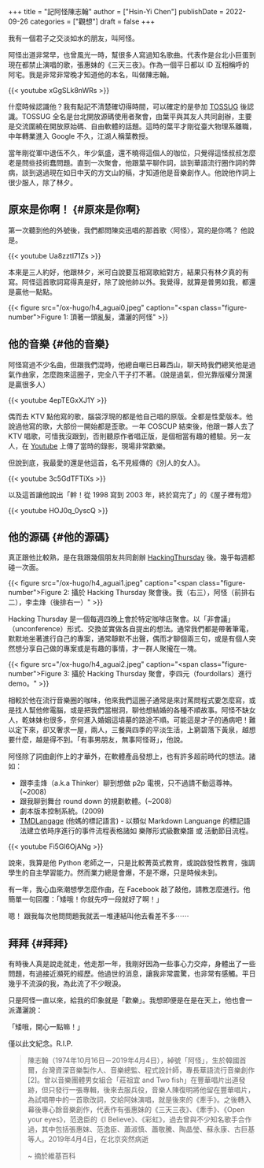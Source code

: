 +++
title = "記阿怪陳志翰"
author = ["Hsin-Yi Chen"]
publishDate = 2022-09-26
categories = ["觀想"]
draft = false
+++

我有一個君子之交淡如水的朋友，叫阿怪。

阿怪出道非常早，也曾風光一時，幫很多人寫過知名歌曲。代表作是台北小巨蛋到現在都禁止演唱的歌，張惠妹的《三天三夜》。作為一個平日都以 ID 互相稱呼的阿宅。我是非常非常晚才知道他的本名，叫做陳志翰。

{{< youtube xGgSLk8nWRs >}}

什麼時候認識他？我有點記不清楚確切得時間，可以確定的是參加 [TOSSUG](https://tossug.net/) 後認識。TOSSUG 全名是台北開放源碼使用者聚會，由葉平與其友人共同創辦，主要是交流圍繞在開放原始碼、自由軟體的話題。這時的葉平才剛從臺大物理系離職，中年轉業進入 Google 不久，江湖人稱葉教授。

當年剛從軍中退伍不久，年少氣盛，還不曉得這個人的咖位，只覺得這怪叔叔怎麼老是問些技術蠢問題。直到一次聚會，他跟葉平聊作詞，談到華語流行圈作詞的弊病，談到退過現在如日中天的方文山的稿，才知道他是音樂創作人。他說他作詞上很少服人，除了林夕。


## 原來是你啊！ {#原來是你啊}

第一次聽到他的外號後，我們都問陳奕迅唱的那首歌〈阿怪〉，寫的是你嗎？ 他說是。

{{< youtube Ua8zztI71Zs >}}

本來是三人約好，他跟林夕，米可白說要互相寫歌給對方，結果只有林夕真的有寫。阿怪這首歌詞寫得真是好，除了說他帥以外。我覺得，就算是普男如我，都還是贏他一點點。

{{< figure src="/ox-hugo/h4_aguai0.jpeg" caption="<span class=\"figure-number\">Figure 1: </span>頂著一頭亂髮，瀟灑的阿怪" >}}


## 他的音樂 {#他的音樂}

阿怪寫過不少名曲，但跟我們混時，他總自嘲已日幕西山，聊天時我們總笑他是過氣作曲家，怎麼跑來這圈子，完全八干子打不著。（說是過氣，但光靠版權分潤還是贏很多人）

{{< youtube 4epTEGxXJ1Y >}}

偶而去 KTV 點他寫的歌，腦袋浮現的都是他自己唱的原版。全都是性愛版本。他說過他寫的歌，大部份一開始都是歪歌。一年 COSCUP 結束後，他跟一夥人去了 KTV 唱歌，可惜我沒跟到，否則聽原作者唱正版，是個相當有趣的體驗。另一友人，在 [Youtube](https://www.youtube.com/watch?v=4epTEGxXJ1Y&list=PLGNAqJdQPrAtOCLRd8BCEy6VmymL9mgZ4&index=5) 上傳了當時的錄影，現場非常歡樂。

但說到底，我最愛的還是他這首，名不見經傳的《別人的女人》。

{{< youtube 3c5GdTFTiXs >}}

以及這首讓他說出「幹！從 1998 寫到 2003 年，終於寫完了」的《屋子裡有燈》

{{< youtube HOJ0q_0yscQ >}}


## 他的源碼 {#他的源碼}

真正跟他比較熟，是在我跟幾個朋友共同創辦 [HackingThursday](http://hackingthursday.wikidot.com/) 後。幾乎每週都碰一次面。

{{< figure src="/ox-hugo/h4_aguai1.jpeg" caption="<span class=\"figure-number\">Figure 2: </span>攝於 Hacking Thursday 聚會後。我（右三），阿怪（前排右二），李圭烽（後排右一）" >}}

Hacking Thursday 是一個每週四晚上會於特定咖啡店聚會。以「非會議」（unconference）形式、交換並實做各自提出的想法。通常我們都是帶著筆電，默默地坐著進行自己的專案，通常靜默不出聲，偶而才聊個兩三句，或是有個人突然想分享自己做的專案或是有趣的事情，才一群人聚攏在一塊。

{{< figure src="/ox-hugo/h4_aguai2.jpeg" caption="<span class=\"figure-number\">Figure 3: </span>攝於 Hacking Thursday 聚會，李四元（fourdollars）進行 demo。" >}}

相較於他在流行音樂圈的咖味，他來我們這圈子通常是來討罵問程式要怎麼寫，或是找人幫他修電腦，或是把我們當樹洞，聊他想結婚的各種不順故事。阿怪不缺女人，乾妹妹也很多，奈何進入婚姻這墳墓的路途不順。可能這是才子的通病吧！難以定下來，卻又奢求一屋，兩人，三餐與四季的平淡生活，上窮碧落下黃泉，越想要什麼，越是得不到。「有事男朋友，無事阿怪哥」，他說。

阿怪除了詞曲創作上的才華外，在軟體產品發想上，也有許多超前時代的想法。諸如：

-   跟李圭烽（a.k.a Thinker）聊到想做 p2p 電視，只不過請不動這尊神。 (~2008)
-   跟我聊到舞台 round down 的規劃軟體。(~2008)
-   劇本版本控制系統。(2009)
-   [TMDLangage](https://github.com/aguai/TMDLang) (他媽的標記語言) - 以類似 Markdown Languange 的標記語法建立依時序進行的事件流程表格諸如 樂隊形式級數樂譜 或 活動節目流程。

{{< youtube Fi5Gl6OjANg >}}

說來，我算是他 Python 老師之一，只是比較菁英式教育，或說啟發性教育，強調學生的自主學習能力。然而業力總是會爆，不是不爆，只是時候未到。

有一年，我心血來潮想學怎麼作曲，在 Facebook 敲了敲他，請教怎麼進行。他簡單一句回覆：「矮哦！你就先哼一段就好了啊！」

嗯！ 跟我每次他問問題我就丟一堆連結叫他去看差不多⋯⋯


## 拜拜 {#拜拜}

有時後人真是說走就走，他走那一年，我剛好因為一些事心力交瘁，身體出了一些問題，有過接近瀕死的經歷。他過世的消息，讓我非常震驚，也非常有感觸。平日幾乎不流淚的我，為此流了不少眼淚。

只是阿怪一直以來，給我的印象就是「歡樂」。我想即便是在是在天上，他也會一派瀟灑說：

「矮哦，開心一點嘛！」

僅以此文紀念。R.I.P.

> 陳志翰（1974年10月16日－2019年4月4日），綽號「阿怪」，生於韓國首爾，台灣資深音樂製作人、音樂總監、程式設計師，專長華語流行音樂創作[2]。曾以音樂團體男女組合「莊祖宜 and Two fish」在豐華唱片出道發跡，但只發行一張專輯，後來去服兵役，音樂人陳復明將他留在豐華唱片，為試唱帶中的一首歌改詞，交給阿妹演唱，就是後來的《牽手》。之後轉入幕後專心餘音樂創作，代表作有張惠妹的《三天三夜》、《牽手》、《Open your eyes》，范逸臣的《I Believe》、《彩虹》，過去曾與不少知名歌手合作過，其中包括張惠妹、范逸臣、蕭淑慎、蕭敬騰、陶晶瑩、蘇永康、古巨基等人。2019年4月4日，在北京突然病逝
>
> ~ 摘於維基百科
